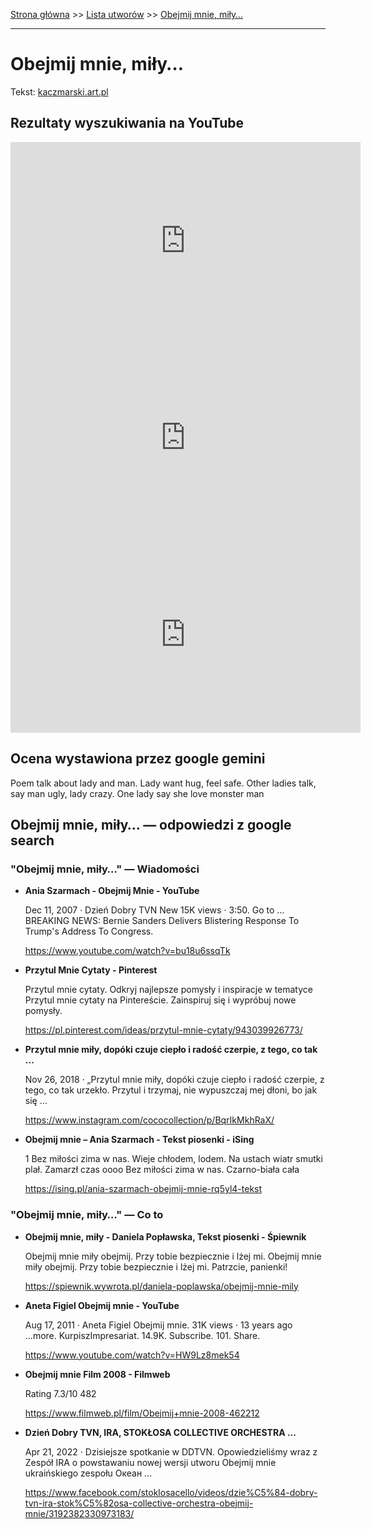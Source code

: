 [Strona główna](../index.md) >> [Lista utworów](../list.md) >> [Obejmij mnie, miły…](365.md)

---

# Obejmij mnie, miły…

Tekst: [kaczmarski.art.pl](https://www.kaczmarski.art.pl/tworczosc/wiersze/obejmij-mnie-mily/)

## Rezultaty wyszukiwania na YouTube

<iframe width="560" height="315" src="https://www.youtube.com/embed/nKoqGkB9l3A?si=IdontcarewhotheIRSsendsImnotpayingtaxes" title="YouTube video player" frameborder="0" allow="accelerometer; autoplay; clipboard-write; encrypted-media; gyroscope; picture-in-picture; web-share" referrerpolicy="strict-origin-when-cross-origin" allowfullscreen></iframe>

<iframe width="560" height="315" src="https://www.youtube.com/embed/_tMUzR7PRig?si=IdontcarewhotheIRSsendsImnotpayingtaxes" title="YouTube video player" frameborder="0" allow="accelerometer; autoplay; clipboard-write; encrypted-media; gyroscope; picture-in-picture; web-share" referrerpolicy="strict-origin-when-cross-origin" allowfullscreen></iframe>

<iframe width="560" height="315" src="https://www.youtube.com/embed/3EJBCao3U-k?si=IdontcarewhotheIRSsendsImnotpayingtaxes" title="YouTube video player" frameborder="0" allow="accelerometer; autoplay; clipboard-write; encrypted-media; gyroscope; picture-in-picture; web-share" referrerpolicy="strict-origin-when-cross-origin" allowfullscreen></iframe>

## Ocena wystawiona przez google gemini

Poem talk about lady and man. Lady want hug, feel safe. Other ladies talk, say man ugly, lady crazy. One lady say she love monster man

## Obejmij mnie, miły… — odpowiedzi z google search

### "Obejmij mnie, miły…" — Wiadomości

- **Ania Szarmach - Obejmij Mnie - YouTube**

    Dec 11, 2007  ·  Dzień Dobry TVN New 15K views · 3:50. Go to ... BREAKING NEWS: Bernie Sanders Delivers Blistering Response To Trump's Address To Congress. 

   <https://www.youtube.com/watch?v=bu18u6ssqTk>
- **Przytul Mnie Cytaty - Pinterest**

    Przytul mnie cytaty. Odkryj najlepsze pomysły i inspiracje w tematyce Przytul mnie cytaty na Pintereście. Zainspiruj się i wypróbuj nowe pomysły. 

   <https://pl.pinterest.com/ideas/przytul-mnie-cytaty/943039926773/>
- **Przytul mnie miły, dopóki czuje ciepło i radość czerpie, z tego, co tak ...**

    Nov 26, 2018  ·  „Przytul mnie miły, dopóki czuje ciepło i radość czerpie, z tego, co tak urzekło. Przytul i trzymaj, nie wypuszczaj mej dłoni, bo jak się ... 

   <https://www.instagram.com/cococollection/p/BqrIkMkhRaX/>
- **Obejmij mnie – Ania Szarmach - Tekst piosenki - iSing**

    1 Bez miłości zima w nas. Wieje chłodem, lodem. Na ustach wiatr smutki plał. Zamarzł czas oooo Bez miłości zima w nas. Czarno-biała cała 

   <https://ising.pl/ania-szarmach-obejmij-mnie-rq5yl4-tekst>

### "Obejmij mnie, miły…" — Co to

- **Obejmij mnie, miły - Daniela Popławska, Tekst piosenki - Śpiewnik**

    Obejmij mnie miły obejmij. Przy tobie bezpiecznie i lżej mi. Obejmij mnie miły obejmij. Przy tobie bezpiecznie i lżej mi. Patrzcie, panienki! 

   <https://spiewnik.wywrota.pl/daniela-poplawska/obejmij-mnie-mily>
- **Aneta Figiel Obejmij mnie - YouTube**

    Aug 17, 2011  ·  Aneta Figiel Obejmij mnie. 31K views · 13 years ago ...more. KurpiszImpresariat. 14.9K. Subscribe. 101. Share. 

   <https://www.youtube.com/watch?v=HW9Lz8mek54>
- **Obejmij mnie  Film  2008 - Filmweb**

    Rating   7.3/10  482   

   <https://www.filmweb.pl/film/Obejmij+mnie-2008-462212>
- **Dzień Dobry TVN, IRA, STOKŁOSA COLLECTIVE ORCHESTRA ...**

    Apr 21, 2022  ·  Dzisiejsze spotkanie w DDTVN. Opowiedzieliśmy wraz z Zespół IRA o powstawaniu nowej wersji utworu Obejmij mnie ukraińskiego zespołu Океан ... 

   <https://www.facebook.com/stoklosacello/videos/dzie%C5%84-dobry-tvn-ira-stok%C5%82osa-collective-orchestra-obejmij-mnie/3192382330973183/>

